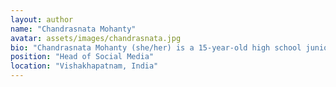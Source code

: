 ```yaml
---
layout: author
name: "Chandrasnata Mohanty"
avatar: assets/images/chandrasnata.jpg
bio: "Chandrasnata Mohanty (she/her) is a 15-year-old high school junior, currently residing in Visakhapatnam, India. She is a passionate writer and believes in the power of words. She finds her interests in music, psychology, art, history and culture. She is an active quizzer, MUNNER and an activist who is currently involved in the 100,000 Deeds Challenge and serves as Head of South Pacific for Outreach and Head of Press and Branding."
position: "Head of Social Media"
location: "Vishakhapatnam, India"
---
```


